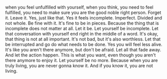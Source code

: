 when you feel unfulfilled with yourself, when you think, you need to feel fulfilled, you need to make sure you are the good noble right person. Forget it. Leave it. Yes, just like that. Yes it feels incomplete. Imperfect. Divided and not whole. Be fine with it. It's fine to be in pieces. Because the thing that is incomplete does not matter at all. Let it be. Let yourself be incomplete. Let that conversation with yourself end right in the middle of a word. It's okay, that thing is not at all important. It's not bad, but it's also worthless.  Let that be interrupted and go do what needs to be done. Yes you will feel less alive. It's like you aren't there anymore, but don't be afraid. Let all that fade away. And let the action happen. This is what you want, even though you aren't there anymore to enjoy it. Let yourself be no more. Because when you are truly living, you are never gonna know it.
And if you know it, you are not living.